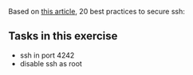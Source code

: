 Based on [this article](https://www.cyberciti.biz/tips/linux-unix-bsd-openssh-server-best-practices.html), 20 best practices to secure ssh:

## Tasks in this exercise
- ssh in port 4242
- disable ssh as root
